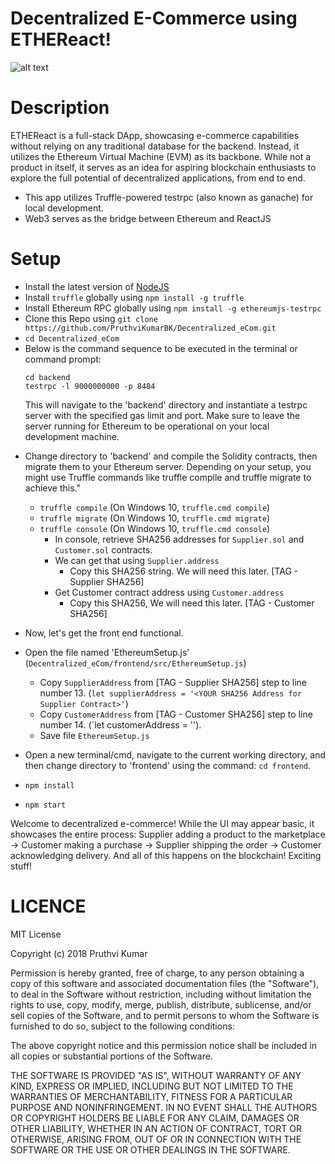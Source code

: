 # Decentralized E-Commerce using ETHEReact!

![alt text](https://github.com/PruthviKumarBK/Decentralized_eCom/blob/master/ETHEReact.png)

# Description
ETHEReact is a full-stack DApp, showcasing e-commerce capabilities without relying on any traditional database for the backend. Instead, it utilizes the Ethereum Virtual Machine (EVM) as its backbone. While not a product in itself, it serves as an idea for aspiring blockchain enthusiasts to explore the full potential of decentralized applications, from end to end.

- This app utilizes Truffle-powered testrpc (also known as ganache) for local development. 
- Web3 serves as the bridge between Ethereum and ReactJS

# Setup
- Install the latest version of [NodeJS](https://nodejs.org/en/)
- Install `truffle` globally using `npm install -g truffle` 
- Install Ethereum RPC globally using `npm install -g ethereumjs-testrpc` 
- Clone this Repo using `git clone https://github.com/PruthviKumarBK/Decentralized_eCom.git` 
- `cd Decentralized_eCom` 
- Below is the command sequence to be executed in the terminal or command prompt:
  ```
  cd backend
  testrpc -l 9000000000 -p 8484
  ```
  This will navigate to the 'backend' directory and instantiate a testrpc server with the specified gas limit and port. Make sure to leave the server running for Ethereum to be operational on your local development machine.

*  Change directory to 'backend' and compile the Solidity contracts, then migrate them to your Ethereum server. Depending on your setup, you might use Truffle commands like truffle compile and truffle migrate to achieve this."
    * `truffle compile` (On Windows 10, `truffle.cmd compile`)
    * `truffle migrate` (On Windows 10, `truffle.cmd migrate`)
    * `truffle console` (On Windows 10, `truffle.cmd console`)
        * In console, retrieve SHA256 addresses for `Supplier.sol` and `Customer.sol` contracts.
        * We can get that using `Supplier.address`
            * Copy this SHA256 string. We will need this later. [TAG - Supplier SHA256]
        * Get Customer contract address using `Customer.address` 
            * Copy this SHA256, We will need this later. [TAG - Customer SHA256]

* Now, let's get the front end functional.
* Open the file named 'EthereumSetup.js' (`Decentralized_eCom/frontend/src/EthereumSetup.js`)
    * Copy `SupplierAddress` from [TAG - Supplier SHA256] step to line number 13. (`let supplierAddress = '<YOUR SHA256 Address for Supplier Contract>'`)
    * Copy `CustomerAddress` from [TAG - Customer SHA256] step to line number 14. (`let customerAddress = '<YOUR SHA256 Address for Customer Contract>').
    * Save file `EthereumSetup.js`
* Open a new terminal/cmd, navigate to the current working directory, and then change directory to 'frontend' using the command: `cd frontend`.
* `npm install`
* `npm start`

Welcome to decentralized e-commerce! While the UI may appear basic, it showcases the entire process: Supplier adding a product to the marketplace -> Customer making a purchase -> Supplier shipping the order -> Customer acknowledging delivery. And all of this happens on the blockchain! Exciting stuff!

# LICENCE
MIT License

Copyright (c) 2018 Pruthvi Kumar

Permission is hereby granted, free of charge, to any person obtaining a copy of this software and associated documentation files (the "Software"), to deal in the Software without restriction, including without limitation the rights to use, copy, modify, merge, publish, distribute, sublicense, and/or sell copies of the Software, and to permit persons to whom the Software is furnished to do so, subject to the following conditions:

The above copyright notice and this permission notice shall be included in all copies or substantial portions of the Software.

THE SOFTWARE IS PROVIDED "AS IS", WITHOUT WARRANTY OF ANY KIND, EXPRESS OR IMPLIED, INCLUDING BUT NOT LIMITED TO THE WARRANTIES OF MERCHANTABILITY, FITNESS FOR A PARTICULAR PURPOSE AND NONINFRINGEMENT. IN NO EVENT SHALL THE AUTHORS OR COPYRIGHT HOLDERS BE LIABLE FOR ANY CLAIM, DAMAGES OR OTHER LIABILITY, WHETHER IN AN ACTION OF CONTRACT, TORT OR OTHERWISE, ARISING FROM,
OUT OF OR IN CONNECTION WITH THE SOFTWARE OR THE USE OR OTHER DEALINGS IN THE SOFTWARE.






















































